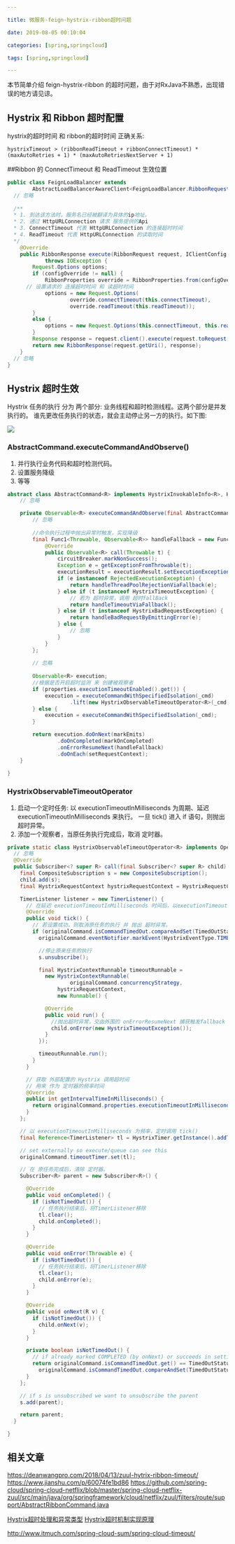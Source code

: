 ```yaml
---

title: 微服务-feign-hystrix-ribbon超时问题

date: 2019-08-05 00:10:04

categories: [spring,springcloud]

tags: [spring,springcloud]

---
```



本节简单介绍 feign-hystrix-ribbon 的超时问题，由于对RxJava不熟悉，出现错误的地方请见谅。


<!--more-->


## Hystrix 和 Ribbon 超时配置

hystrix的超时时间 和 ribbon的超时时间 正确关系:

```basic
hystrixTimeout > (ribbonReadTimeout + ribbonConnectTimeout) * (maxAutoRetries + 1) * (maxAutoRetriesNextServer + 1)
```

##Ribbon 的 ConnectTimeout 和 ReadTimeout 生效位置

```java
public class FeignLoadBalancer extends
		AbstractLoadBalancerAwareClient<FeignLoadBalancer.RibbonRequest, FeignLoadBalancer.RibbonResponse> {
  // 忽略
  
  /**
  * 1. 到达该方法时，服务名已经被翻译为具体的ip地址。
  * 2. 通过 HttpURLConnection 请求 服务提供的Api
  * 3. ConnectTimeout 代表 HttpURLConnection 的连接超时时间
  * 4. ReadTimeout 代表 HttpURLConnection 的读取时间
  */
	@Override
	public RibbonResponse execute(RibbonRequest request, IClientConfig configOverride)
			throws IOException {
		Request.Options options;
		if (configOverride != null) {
			RibbonProperties override = RibbonProperties.from(configOverride);
      // 设置请求的 连接超时时间 和 读超时时间 
			options = new Request.Options(
					override.connectTimeout(this.connectTimeout),
					override.readTimeout(this.readTimeout));
		}
		else {
			options = new Request.Options(this.connectTimeout, this.readTimeout);
		}
		Response response = request.client().execute(request.toRequest(), options);
		return new RibbonResponse(request.getUri(), response);
	}
  // 忽略
}
```



## Hystrix 超时生效

Hystrix 任务的执行 分为 两个部分: 业务线程和超时检测线程。这两个部分是并发执行的。
谁先更改任务执行的状态，就会主动停止另一方的执行。如下图:

![](/images/微服务-feign-hystrix-ribbon超时问题/51462a15.png)


### AbstractCommand.executeCommandAndObserve()

1. 并行执行业务代码和超时检测代码。
2. 设置服务降级
3. 等等

```java
abstract class AbstractCommand<R> implements HystrixInvokableInfo<R>, HystrixObservable<R> {
    // 忽略

    private Observable<R> executeCommandAndObserve(final AbstractCommand<R> _cmd) {
        // 忽略
        
        //命令执行过程中抛出异常时触发，实现降级
        final Func1<Throwable, Observable<R>> handleFallback = new Func1<Throwable, Observable<R>>() {
            @Override
            public Observable<R> call(Throwable t) {
                circuitBreaker.markNonSuccess();
                Exception e = getExceptionFromThrowable(t);
                executionResult = executionResult.setExecutionException(e);
                if (e instanceof RejectedExecutionException) {
                    return handleThreadPoolRejectionViaFallback(e);
                } else if (t instanceof HystrixTimeoutException) {
                    // 若为 超时异常，调用 超时fallBack
                    return handleTimeoutViaFallback();
                } else if (t instanceof HystrixBadRequestException) {
                    return handleBadRequestByEmittingError(e);
                } else {
                    // 忽略
                }
            }
        };
    
        // 忽略
       
        Observable<R> execution;
        //根据是否开启超时监测 来 创建被观察者
        if (properties.executionTimeoutEnabled().get()) {
            execution = executeCommandWithSpecifiedIsolation(_cmd)
                    .lift(new HystrixObservableTimeoutOperator<R>(_cmd));
        } else {
            execution = executeCommandWithSpecifiedIsolation(_cmd);
        }

        return execution.doOnNext(markEmits)
                .doOnCompleted(markOnCompleted)
                .onErrorResumeNext(handleFallback)
                .doOnEach(setRequestContext);
    }  
  
}
```

### HystrixObservableTimeoutOperator

1. 启动一个定时任务: 以 executionTimeoutInMilliseconds 为周期、延迟 executionTimeoutInMilliseconds 来执行。
一旦 tick() 进入 if 语句，则抛出 超时异常。
2. 添加一个观察者，当原任务执行完成后，取消 定时器。 

```java
private static class HystrixObservableTimeoutOperator<R> implements Operator<R, R> {
  // 忽略
  @Override
  public Subscriber<? super R> call(final Subscriber<? super R> child) {
    final CompositeSubscription s = new CompositeSubscription();
    child.add(s);
    final HystrixRequestContext hystrixRequestContext = HystrixRequestContext.getContextForCurrentThread();

    TimerListener listener = new TimerListener() {
      // 在延迟 executionTimeoutInMilliseconds 时间后，以executionTimeoutInMilliseconds为周期会执行 tick()
      @Override
      public void tick() {
		// 若设置成功，则取消原任务的执行 并 抛出 超时异常。
        if (originalCommand.isCommandTimedOut.compareAndSet(TimedOutStatus.NOT_EXECUTED, TimedOutStatus.TIMED_OUT)) {
          originalCommand.eventNotifier.markEvent(HystrixEventType.TIMEOUT, originalCommand.commandKey);

          //停止原来任务的执行
          s.unsubscribe();

          final HystrixContextRunnable timeoutRunnable = 
            new HystrixContextRunnable(
            		originalCommand.concurrencyStrategy, 
                hystrixRequestContext, 
                new Runnable() {

            @Override
            public void run() {
              //抛出超时异常，交由外围的 onErrorResumeNext 捕获触发fallback 
              child.onError(new HystrixTimeoutException());
            }
          });

          timeoutRunnable.run();
        }
      }

      // 获取 外部配置的 Hystrix 调用超时间
      // 用来 作为 定时器的频率时间
      @Override
      public int getIntervalTimeInMilliseconds() {
        return originalCommand.properties.executionTimeoutInMilliseconds().get();
      }
    };

    // 以 executionTimeoutInMilliseconds 为频率，定时调用 tick()
    final Reference<TimerListener> tl = HystrixTimer.getInstance().addTimerListener(listener);

    // set externally so execute/queue can see this
    originalCommand.timeoutTimer.set(tl);

    // 在 原任务完成后，清除 定时器。
    Subscriber<R> parent = new Subscriber<R>() {

      @Override
      public void onCompleted() {
        if (isNotTimedOut()) {
          // 任务执行结束后，将TimerListener移除
          tl.clear();
          child.onCompleted();
        }
      }

      @Override
      public void onError(Throwable e) {
        if (isNotTimedOut()) {
          // 任务执行结束后，将TimerListener移除
          tl.clear();
          child.onError(e);
        }
      }

      @Override
      public void onNext(R v) {
        if (isNotTimedOut()) {
          child.onNext(v);
        }
      }

      private boolean isNotTimedOut() {
        // if already marked COMPLETED (by onNext) or succeeds in setting to COMPLETED
        return originalCommand.isCommandTimedOut.get() == TimedOutStatus.COMPLETED ||
          originalCommand.isCommandTimedOut.compareAndSet(TimedOutStatus.NOT_EXECUTED, TimedOutStatus.COMPLETED);
      }
    };

    // if s is unsubscribed we want to unsubscribe the parent
    s.add(parent);

    return parent;
  }

}
```


## 相关文章

https://deanwangpro.com/2018/04/13/zuul-hytrix-ribbon-timeout/
https://www.jianshu.com/p/60074fe1bd86
https://github.com/spring-cloud/spring-cloud-netflix/blob/master/spring-cloud-netflix-zuul/src/main/java/org/springframework/cloud/netflix/zuul/filters/route/support/AbstractRibbonCommand.java

[Hystrix超时处理和异常类型](http://atbug.com/hystrix-exception-handling/)
[Hystrix超时机制实现原理](http://www.ligen.pro/2018/10/14/Hystrix%E8%B6%85%E6%97%B6%E6%9C%BA%E5%88%B6%E5%AE%9E%E7%8E%B0%E5%8E%9F%E7%90%86/)

http://www.itmuch.com/spring-cloud-sum/spring-cloud-timeout/

